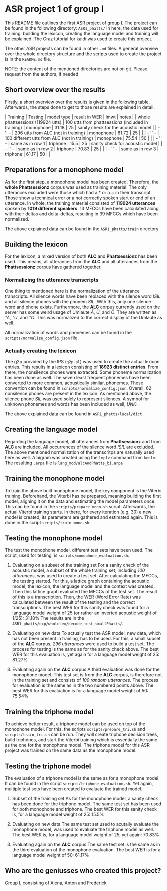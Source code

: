 # ASR project 1 of group I

This README file outlines the first ASR project of group I.
The project can be found in the following directory: `ASR1_phatts/`
In here, the data used for training, building the lexicon, creating the language model and training will be explained.
The Graz tutorial for kaldi was used to create this project.

The other ASR projects can be found in other `.md` files.
A general overview over the whole directory structure and the scripts used to create the project is in the `README.md` file.

NOTE: the content of the mentioned directories are not on git. Please request from the authors, if needed
## Short overview over the results
Firstly, a short overview over the results is given in the following table.
Afterwards, the steps done to get to those results are explained in detail.

| Training | Testing | model type | result in WER | lmwt | notes |
| whole phattsessionz (119924 utts) | 100 utts from phattsessionz (included in training) | monophone | 31.18 | 25 | sanity check for the acoustic model |
|  - '' -  | 296 utts from ALC (not in training) | monophone | 81.72 | 25 | |
|  - '' -  | 100 different utts from ALC (not in training) | monophone | 75.54 | 50 | |
|  - '' -  | same as in row 1 | triphone | 15.5 | 25 | sanity check for acoustic model |
|  - '' -  | same as in row 2 | triphone | 70.83 | 25 | |
|  - '' -  | same as in row 3 | triphone | 61.17 | 50 | |

## Preparations for a monophone model
As for the first step, a monophone model has been created.
Therefore, the **whole Phattsessionz** corpus was used as training material. The only utterances excluded were those which had a * or a ~ in their transcript. Those show a technical error or a not correctly spoken start or end of an utterance.
In whole, the training material consisted of **119924 utterances** spoken by **1019 different speakers**.
13 MFCCs have been calculated along with their deltas and delta-deltas, resulting in 39 MFCCs which have been normalized.

The above explained data can be found in the `ASR1_phatts/train` directory


## Building the lexicon
For the lexicon, a mixed version of both **ALC** and **Phattsessionz** has been used. This means, all utterances from the **ALC** and all utterances from the **Phattsessionz** corpus have gathered together.

### Normalizing the utterance transcripts
One thing to mentioned here is the normalization of the utterance transcripts.
All silence words have been replaced with the silence word *!SIL* and all silence phones with the phonem *SIL*.
With this, only one silence word and phone exists.
Furthermore, the **ALC** corpus currently used on the server has some weird usage of Umlaute *Ä*, *Ü*, and *Ö*.
They are written as *"A*, *"U*, and *"O*. This was normalized to the correct display of the Umlaute as well.

All normalization of words and phonemes can be found in the `scripts/normalize_config.json` file.

### Actually creating the lexicon
The g2p provided by the IPS (`g2p.pl`) was used to create the actual lexicon entries.
This results in a lexicon consisting of **18923 distinct entries**.
From there, the nonsilence phones were extracted. 
Some phoneme normalization has been done as well. The seven least frequent phonemes have been converted to more common, acoustically similar, phonemes. These convertion can be found in `scripts/normalize_config.json`.
Overall, 62 nonsilence phones are present in the lexicon.
As mentioned above, the silence phone *SIL* was used solely to represent silences. A symbol for unknown phonemes and words has been included as well, *UNK:<UNK>*.

The above explained data can be found in `ASR1_phatts/local/dict`


## Creating the language model
Regarding the language model, all utterances from **Phattsessionz** and from **ALC** are included.
All occurrences of the silence word *!SIL* are excluded.
The above mentioned normalization of the transcritps are naturally used here as well.
A bigram was created using the `lmplz` command from `kenlm`.
The resulting `.arpa` file is `lang_mod/alcAndPhatts_bi.arpa`


## Training the monophone model
To train the above built monophone model, the key component is the Viterbi training.
Beforehand, the Viterbi has be prepared, meaning building the first model, aligning it on the data and estimating the model parameters once. This can be found in the `scripts/prepare_mono.sh` script.
Afterwards, the actual Viterbi training starts. In there, for every iteration (e.g. 30) a new model is created, its parameters are gathered and estimated again. This is done in the script `scripts/train_mono.sh`.


## Testing the monophone model
The test the monophone model, different test sets have been used.
The script, used for testing, is `scripts/monophone_evaluation.sh`.

1. Evaluating on a subset of the training set
For a sanity check of the acoustic model, a subset of the whole training set, including *100 utterances*, was used to create a test set.
After calculating the MFCCs, the testing started.
For this, a lattice graph containing the acoustic model, the lexicon, the language model and the context was created.
Then this lattice graph evaluated the MFCCs of the test set. The result of this is a transcription.
Then, the WER (Word Error Rate) was calculated between the result of the testing and the correct transcriptions.
The best WER for this sanity check was found for a language model weight of 25 (or rather an inverted acoustic weight of 1/25): 31.18%
The results are in the `ASR1_phatts/exp/wholeLex/decode_test_smallPhatts/`.

2. Evaluating on new data
To actually test the ASR model, new data, which has not been present in training, has to be used.
For this, a small subset of the **ALC** corpus, *296 utterances* were used to build a test set.
The process for testing is the same as for the sanity check above.
The best WER for this evaluation is, yet again for a language model weight of 25: 81.27%

3. Evaluating again on the **ALC** corpus
A third evaluation was done for the monophone model. This test set is from the **ALC** corpus, is therefore not in the training set and consists of *100 random utterances*.
The process for evaluation is the same as in the two numbered points above.
The best WER for this evaluation is for a language model weight of 50: 75.54%


## Training the triphone model
To achieve better result, a triphone model can be used on top of the monophone model.
For this, the scripts `scripts/prepare_tri.sh` and `scripts/train_tri.sh` can be run.
They will create triphone decision trees, build triphones, and start the Viterbi training which is essentially the same as the one for the monophone model.
The triphone model for this ASR project was trained on the same data as the monophone model.


## Testing the triphone model
The evaluation of a triphone model is the same as for a monophone model.
It can be found in the script `scripts/triphone_evaluation.sh`.
Yet again, multiple test sets have been created to evaluate the trained model.

1. Subset of the training set
As for the monophone model, a sanity check has been done for the triphone model.
The same test set has been used for both monophone and triphone.
The best WER for this sanity check is, for a language model weight of 25: 15.5%

2. Evaluating on new data
The same test set used to acutally evaluate the monophone model, was used to evaluate the triphone model as well.
The best WER is, for a language model weight of 25, yet again: 70.83%

3. Evaluating again on the **ALC** corpus
The same test set is the same as in the third evaluation of the monophone evaluation.
The best WER is for a language model weight of 50: 61.17%

## Who are the geniusses who created this project?
Group I, consisting of Alena, Anton and Frederick
